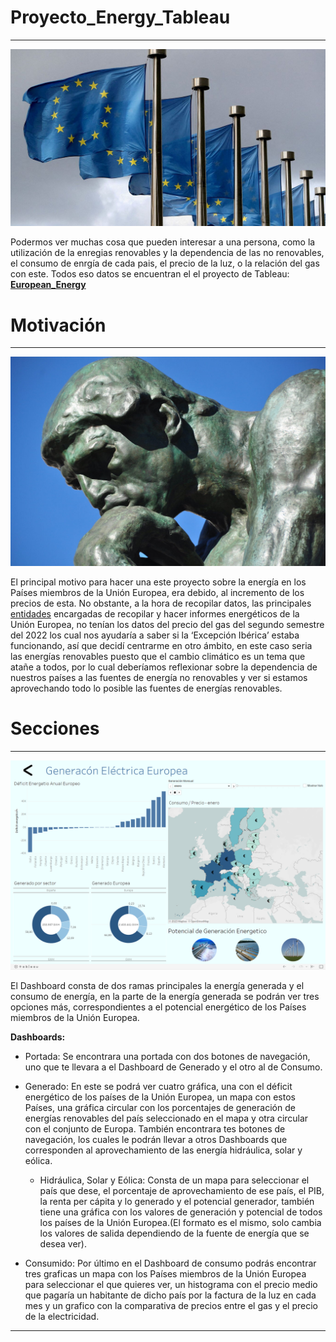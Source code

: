 # Proyecto_Energy_Tableau
---
![](Images/Union_Europea.jpg)

Podermos ver muchas cosa que pueden interesar a una persona, como la utilización de la enregias renovables y la dependencia de las no renovables, el consumo de enrgía de cada pais, el precio de la luz, o la relación del gas con este. Todos eso datos se encuentran el el proyecto de Tableau: [**European_Energy**](https://public.tableau.com/views/Proyecto_T_16763093826450/Energa_Europea?:language=es-ES&:display_count=n&:origin=viz_share_link)

# Motivación
---
![](Images/Pensador.jpg)

El principal motivo para hacer una este proyecto sobre la energía en los Países miembros de la Unión Europea, era debido, al incremento de los precios de esta. No obstante, a la hora de recopilar datos, las principales [entidades](https://ec.europa.eu/eurostat) encargadas de recopilar y hacer informes energéticos de la Unión Europea, no tenían los datos del precio del gas del segundo semestre del 2022 los cual nos ayudaría a saber si la ‘Excepción Ibérica’ estaba funcionando, así que decidí centrarme en otro ámbito, en este caso seria las energías renovables puesto que el cambio climático es un tema que atañe a todos, por lo cual deberíamos reflexionar sobre la dependencia de nuestros países a las fuentes de energía no renovables y ver si estamos aprovechando todo lo posible las fuentes de energías renovables.

# Secciones
---
![](Images/Dashboard.jpg)

El Dashboard consta de dos ramas principales la energía generada y el consumo de energía, en la parte de la energía generada se podrán ver tres opciones más, correspondientes a el potencial energético de los Países miembros de la Unión Europea. 

**Dashboards:**
- Portada: Se encontrara una portada con dos botones de navegación, uno que te llevara a el Dashboard de Generado y el otro al de Consumo.

- Generado: En este se podrá ver cuatro gráfica, una con el déficit energético de los países de la Unión Europea, un mapa con estos Países, una gráfica circular con los porcentajes de generación de energías renovables del país seleccionado en el mapa  y otra circular con el conjunto de Europa. También encontrara tes botones de navegación, los cuales le podrán llevar a otros Dashboards que corresponden al aprovechamiento de las energía hidráulica, solar y eólica.

	- Hidráulica, Solar y Eólica:
	Consta de un mapa para seleccionar el país que dese, el porcentaje de aprovechamiento de ese país, el PIB, la renta per cápita y lo generado y el potencial generador, también tiene una gráfica con los valores  de generación y potencial de todos los países de la Unión Europea.(El formato es el mismo, solo cambia los valores de salida dependiendo de la fuente de energía que se desea ver).
- Consumido: Por último en el Dashboard de consumo podrás encontrar tres graficas un mapa con los Países miembros de la Unión Europea para seleccionar el que quieres ver, un histograma con el precio medio que pagaría un habitante de dicho país por la factura de la luz en cada mes y un grafico con la comparativa de precios entre el gas y el precio de la electricidad.

---


